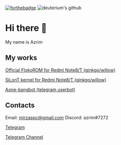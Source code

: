 [![forthebadge](https://forthebadge.com/images/badges/fuck-it-ship-it.svg)](https://forthebadge.com)
![deuterium's github](https://github-readme-stats.vercel.app/api?username=azrim&show_icons=true&hide_border=true)

# Hi there 👋

My name is Azrim

## My works
[Official FlokoROM for Redmi Note8/T (ginkgo/willow)](https://github.com/azrim/device_xiaomi_ginko.git)

[SiLonT kernel for Redmi Note8/T (ginkgo/willow)](https://github.com/azrim/kernel_xiaomi_ginkgo.git)

[Aone-kangbot (telegram userbot)](https://github.com/aone-id/aone-kangbot.git)

## Contacts
Email: mirzaspc@gmail.com
Discord: azrim#7272

[Telegram](https://t.me/azrim89)

[Telegram Channel](https://t.me/azrimkang)

